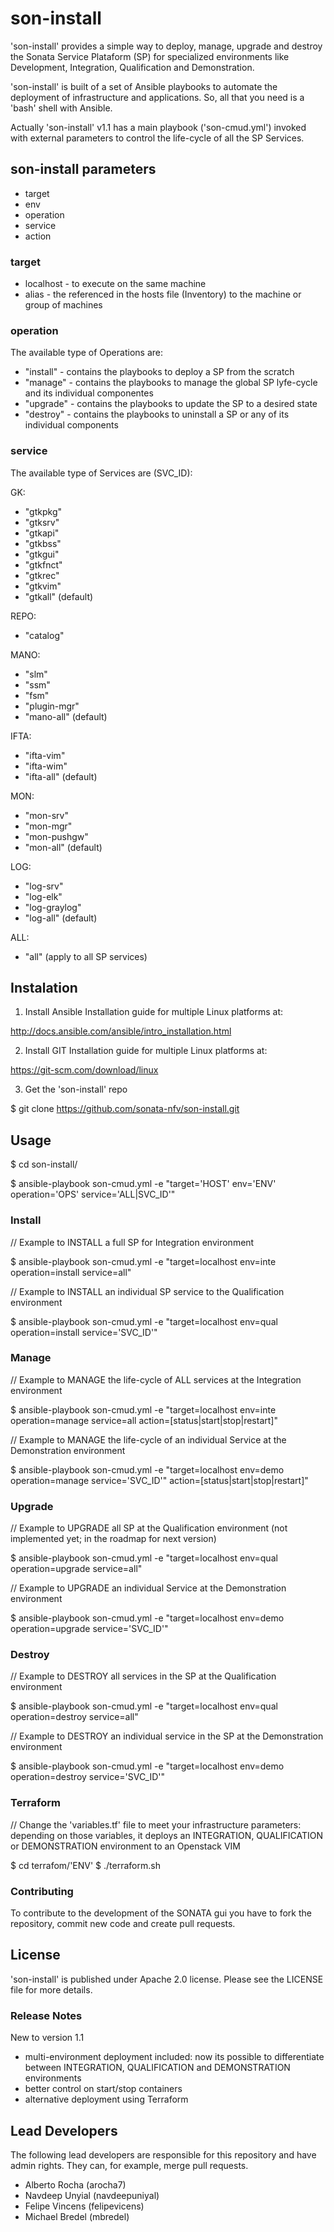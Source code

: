 # son-install

'son-install' provides a simple way to deploy, manage, upgrade and destroy the Sonata Service Plataform (SP) for specialized environments like Development, Integration, Qualification and Demonstration.

'son-install' is built of a set of Ansible playbooks to automate the deployment of infrastructure and applications. So, all that you need is a 'bash' shell with Ansible.
 
Actually 'son-install' v1.1 has a main playbook ('son-cmud.yml') invoked with external parameters to control the life-cycle of all the SP Services.


## son-install parameters

* target
* env
* operation
* service
* action


### target

* localhost - to execute on the same machine
* alias - the referenced in the hosts file (Inventory) to the machine or group of machines


### operation

The available type of Operations are:
* "install" - contains the playbooks to deploy a SP from the scratch
* "manage"  - contains the playbooks to manage the global SP lyfe-cycle and its individual componentes
* "upgrade" - contains the playbooks to update the SP to a desired state
* "destroy" - contains the playbooks to uninstall a SP or any of its individual components


### service

The available type of Services are (SVC_ID):

GK:
* "gtkpkg"
* "gtksrv"
* "gtkapi"
* "gtkbss"
* "gtkgui"
* "gtkfnct"
* "gtkrec"
* "gtkvim"
* "gtkall" (default)

REPO:
* "catalog"

MANO:
* "slm"
* "ssm"
* "fsm"
* "plugin-mgr"
* "mano-all" (default)

IFTA:
* "ifta-vim"
* "ifta-wim"
* "ifta-all" (default)

MON:
* "mon-srv"
* "mon-mgr"
* "mon-pushgw"
* "mon-all" (default)

LOG:
* "log-srv"
* "log-elk"
* "log-graylog"
* "log-all" (default)

ALL:
* "all" (apply to all SP services)


## Instalation

1. Install Ansible 
Installation guide for multiple Linux platforms at: 

  http://docs.ansible.com/ansible/intro_installation.html 

2. Install GIT 
Installation guide for multiple Linux platforms at:

  https://git-scm.com/download/linux

3. Get the 'son-install' repo

  $ git clone https://github.com/sonata-nfv/son-install.git


## Usage

  $ cd son-install/

  $ ansible-playbook son-cmud.yml -e "target='HOST' env='ENV' operation='OPS' service='ALL|SVC_ID'"

### Install

// Example to INSTALL a full SP for Integration environment

  $ ansible-playbook son-cmud.yml -e "target=localhost env=inte operation=install service=all"

// Example to INSTALL an individual SP service to the Qualification environment

  $ ansible-playbook son-cmud.yml -e "target=localhost env=qual operation=install service='SVC_ID'"

### Manage

// Example to MANAGE the life-cycle of ALL services at the Integration environment 

  $ ansible-playbook son-cmud.yml -e "target=localhost env=inte operation=manage service=all action=[status|start|stop|restart]" 

// Example to MANAGE the life-cycle of an individual Service at the Demonstration environment

  $ ansible-playbook son-cmud.yml -e "target=localhost env=demo operation=manage service='SVC_ID'" action=[status|start|stop|restart]"


### Upgrade

// Example to UPGRADE all SP at the Qualification environment (not implemented yet; in the roadmap for next version)

  $ ansible-playbook son-cmud.yml -e "target=localhost env=qual operation=upgrade service=all"

// Example to UPGRADE an individual Service at the Demonstration environment

  $ ansible-playbook son-cmud.yml -e "target=localhost env=demo operation=upgrade service='SVC_ID'"


### Destroy

// Example to DESTROY all services in the SP at the Qualification environment

  $ ansible-playbook son-cmud.yml -e "target=localhost env=qual operation=destroy service=all"

// Example to DESTROY an individual service in the SP at the Demonstration environment

  $ ansible-playbook son-cmud.yml -e "target=localhost env=demo operation=destroy service='SVC_ID'"


### Terraform 

//  Change the 'variables.tf' file to meet your infrastructure parameters: depending on those variables, it deploys an INTEGRATION, QUALIFICATION or DEMONSTRATION environment to an Openstack VIM

  $ cd terrafom/'ENV'
  $ ./terraform.sh


### Contributing

To contribute to the development of the SONATA gui you have to fork the repository, commit new code and create pull requests.


## License

'son-install'  is published under Apache 2.0 license. Please see the LICENSE file for more details. 


### Release Notes

New to version 1.1
* multi-environment deployment included: now its possible to differentiate between INTEGRATION, QUALIFICATION and DEMONSTRATION environments
* better control on start/stop containers
* alternative deployment using Terraform


## Lead Developers

The following lead developers are responsible for this repository and have admin rights. They can, for example, merge pull requests. 

* Alberto Rocha (arocha7)
* Navdeep Unyial (navdeepuniyal)
* Felipe Vincens (felipevicens)
* Michael Bredel (mbredel)

